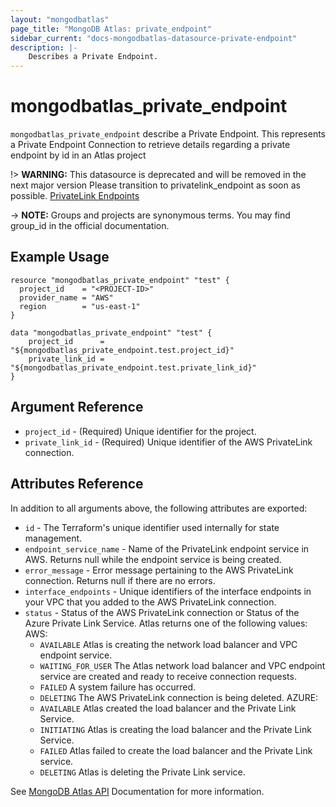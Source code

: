 ```yaml
---
layout: "mongodbatlas"
page_title: "MongoDB Atlas: private_endpoint"
sidebar_current: "docs-mongodbatlas-datasource-private-endpoint"
description: |-
    Describes a Private Endpoint.
---
```


# mongodbatlas_private_endpoint

`mongodbatlas_private_endpoint` describe a Private Endpoint. This represents a Private Endpoint Connection to retrieve details regarding a private endpoint by id in an Atlas project

!> **WARNING:** This datasource is deprecated and will be removed in the next major version
                Please transition to privatelink_endpoint as soon as possible. [PrivateLink Endpoints](https://docs.atlas.mongodb.com/reference/api/private-endpoints-service-get-one/)

-> **NOTE:** Groups and projects are synonymous terms. You may find group_id in the official documentation.

## Example Usage

```hcl
resource "mongodbatlas_private_endpoint" "test" {
  project_id    = "<PROJECT-ID>"
  provider_name = "AWS"
  region        = "us-east-1"
}

data "mongodbatlas_private_endpoint" "test" {
	project_id      = "${mongodbatlas_private_endpoint.test.project_id}"
	private_link_id = "${mongodbatlas_private_endpoint.test.private_link_id}"
}
```

## Argument Reference

* `project_id` - (Required) Unique identifier for the project.
* `private_link_id` - (Required) Unique identifier of the AWS PrivateLink connection.


## Attributes Reference

In addition to all arguments above, the following attributes are exported:

* `id` - The Terraform's unique identifier used internally for state management.
* `endpoint_service_name` - Name of the PrivateLink endpoint service in AWS. Returns null while the endpoint service is being created.
* `error_message` - Error message pertaining to the AWS PrivateLink connection. Returns null if there are no errors.
* `interface_endpoints` - Unique identifiers of the interface endpoints in your VPC that you added to the AWS PrivateLink connection.
* `status` - Status of the AWS PrivateLink connection or Status of the Azure Private Link Service. Atlas returns one of the following values:
  AWS:
    * `AVAILABLE` 	Atlas is creating the network load balancer and VPC endpoint service.
    * `WAITING_FOR_USER` The Atlas network load balancer and VPC endpoint service are created and ready to receive connection requests.
    * `FAILED` 	A system failure has occurred.
    * `DELETING` 	The AWS PrivateLink connection is being deleted.
  AZURE:
    * `AVAILABLE` 	Atlas created the load balancer and the Private Link Service.
    * `INITIATING` 	Atlas is creating the load balancer and the Private Link Service.
    * `FAILED` 	Atlas failed to create the load balancer and the Private Link service.
    * `DELETING` 	Atlas is deleting the Private Link service.

See [MongoDB Atlas API](https://docs.atlas.mongodb.com/reference/api/private-endpoint-get-one-private-endpoint-connection/) Documentation for more information.